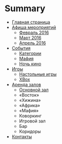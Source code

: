 # Summary

* [Главная страница](README.md)
* [Афиша мероприятий](afisha/README.md)
   * [Февраль 2016](afisha/2016-02.md)
   * [Март 2016](afisha/2016-03.md)
   * [Апрель 2016](afisha/2016-04.md)
* [События](events/README.md)
   * [Категории](events/categories.md)
   * [Мафия](events/mafiya.md)
   * [Ночь кино](events/kinonoch.md)
* [Игры](games/README.md)
   * [Настольные игры](games/board_games.md)
   * [XBox](games/xbox.md)
* [Аренда залов](rent/README.md)
   * [Основной зал](rent/osnovnoi_zal.md)
   * «Восток»
   * «Хижина»
   * «Африка»
   * «Мафия»
   * Коворкинг
   * Игровой зал
   * Бар
   * Коридоры
* [Контакты](contacts.md)

